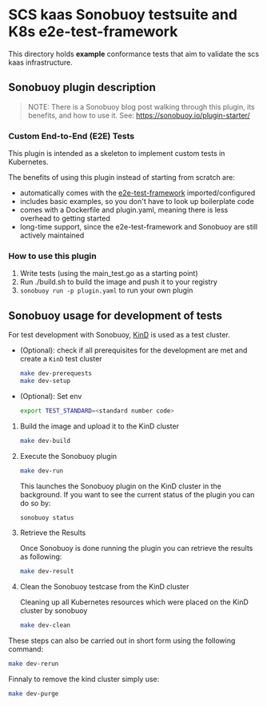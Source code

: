 # SCS kaas Sonobuoy testsuite and K8s e2e-test-framework

This directory holds **example** conformance tests that aim to validate the scs kaas infrastructure.

## Sonobuoy plugin description

> NOTE: There is a Sonobuoy blog post walking through this plugin, its benefits, and how to use it. See: <https://sonobuoy.io/plugin-starter/>

### Custom End-to-End (E2E) Tests

This plugin is intended as a skeleton to implement custom tests in Kubernetes.

The benefits of using this plugin instead of starting from scratch are:

* automatically comes with the [e2e-test-framework](https://github.com/kubernetes-sigs/e2e-framework) imported/configured
* includes basic examples, so you don't have to look up boilerplate code
* comes with a Dockerfile and plugin.yaml, meaning there is less overhead to getting started
* long-time support, since the e2e-test-framework and Sonobuoy are still actively maintained

### How to use this plugin

1) Write tests (using the main_test.go as a starting point)
2) Run ./build.sh to build the image and push it to your registry
3) `sonobuoy run -p plugin.yaml` to run your own plugin

## Sonobuoy usage for development of tests

For test development with Sonobuoy, [KinD](https://kind.sigs.k8s.io/) is used as a test cluster.

* (Optional): check if all prerequisites for the development are met and create a `KinD` test cluster

    ```bash
    make dev-prerequests
    make dev-setup
    ```

* (Optional): Set env

    ```bash
    export TEST_STANDARD=<standard number code>
    ```


1. Build the image and upload it to the KinD cluster

    ```bash
    make dev-build
    ```

2. Execute the Sonobuoy plugin

    ```bash
    make dev-run
    ```

   This launches the Sonobuoy plugin on the KinD cluster in the background.
   If you want to see the current status of the plugin you can do so by:

    ```bash
    sonobuoy status
    ```

3. Retrieve the Results

   Once Sonobuoy is done running the plugin you can retrieve the results as following:

    ```bash
    make dev-result
    ```

4. Clean the Sonobuoy testcase from the KinD cluster

   Cleaning up all Kubernetes resources which were placed on the KinD cluster by sonobuoy

    ```bash
    make dev-clean
    ```

These steps can also be carried out in short form using the following command:

```bash
make dev-rerun
```

Finnaly to remove the kind cluster simply use:

```bash
make dev-purge
```
